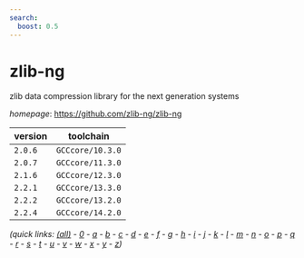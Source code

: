 ```yaml
---
search:
  boost: 0.5
---
```

# zlib-ng

zlib data compression library for the next generation systems

*homepage*: <https://github.com/zlib-ng/zlib-ng>

version | toolchain
--------|----------
``2.0.6`` | ``GCCcore/10.3.0``
``2.0.7`` | ``GCCcore/11.3.0``
``2.1.6`` | ``GCCcore/12.3.0``
``2.2.1`` | ``GCCcore/13.3.0``
``2.2.2`` | ``GCCcore/13.2.0``
``2.2.4`` | ``GCCcore/14.2.0``


*(quick links: [(all)](../index.md) - [0](../0/index.md) - [a](../a/index.md) - [b](../b/index.md) - [c](../c/index.md) - [d](../d/index.md) - [e](../e/index.md) - [f](../f/index.md) - [g](../g/index.md) - [h](../h/index.md) - [i](../i/index.md) - [j](../j/index.md) - [k](../k/index.md) - [l](../l/index.md) - [m](../m/index.md) - [n](../n/index.md) - [o](../o/index.md) - [p](../p/index.md) - [q](../q/index.md) - [r](../r/index.md) - [s](../s/index.md) - [t](../t/index.md) - [u](../u/index.md) - [v](../v/index.md) - [w](../w/index.md) - [x](../x/index.md) - [y](../y/index.md) - [z](../z/index.md))*

